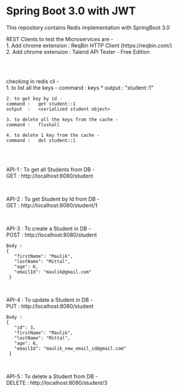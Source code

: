 # Spring Boot 3.0 with JWT

<p>
	This repository contains Redis implementation with SpringBoot 3.0
</p>



<p> 
	REST Clients to test the Microservices are - <br/>
	1. Add chrome extension :	ReqBin HTTP Client (https://reqbin.com/)  <br/>
	2. Add chrome extension :	Talend API Tester - Free Edition <br/>
</p>
<br/> <br/>



<p> 
	checking in redis cli - <br/>
	1. to list all the keys -
	command :   keys *
	output  : 	"student::1"

	2. to get key by id -
	command :   get student::1
	output  : 	<serialized student object>

	3. to delete all the keys from the cache -
	command :   flushall

	4. to delete 1 key from the cache -
	command :   del student::1
</p>
<br/> <br/>



<p>
	API-1 : To get all Students from DB - <br/>
	GET : http://localhost:8080/student
</p>
<br/>

<p>
	API-2 : To get Student by Id from DB - <br/>
	GET : http://localhost:8080/student/1
</p>
<br/>

<p>
	API-3 : To create a Student in DB - <br/>
	POST : http://localhost:8080/student
	
	Body : 
	{
	   "firstName": "Maulik",
	   "lastName": "Mittal",
	   "age": 6,
	   "emailId": "maulik@gmail.com"
	 }
</p>
<br/>

<p>
	API-4 : To update a Student in DB - <br/>
	PUT : http://localhost:8080/student
	
	Body : 
	{
	   "id": 3,
	   "firstName": "Maulik",
	   "lastName": "Mittal",
	   "age": 6,
	   "emailId": "maulik_new_email_id@gmail.com"
	 }
</p>
<br/>

<p>
	API-5 : To delete a Student from DB - <br/>
	DELETE : http://localhost:8080/student/3
</p>
<br/>



